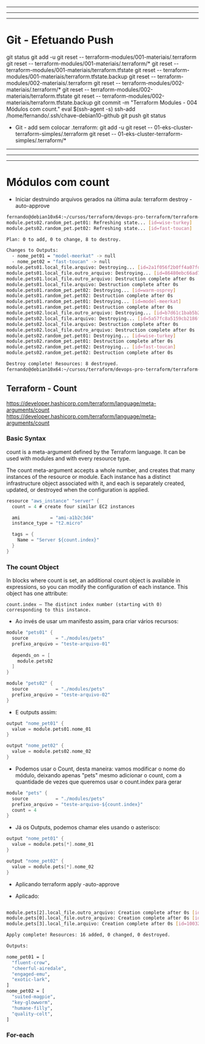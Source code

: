 

----------------------------------------------------------------------------------------------------------------------------------------------------------------
----------------------------------------------------------------------------------------------------------------------------------------------------------------
----------------------------------------------------------------------------------------------------------------------------------------------------------------

# Git - Efetuando Push
git status
git add -u
git reset -- terraform-modules/001-materiais/.terraform
git reset -- terraform-modules/001-materiais/.terraform/*
git reset -- terraform-modules/001-materiais/terraform.tfstate
git reset -- terraform-modules/001-materiais/terraform.tfstate.backup
git reset -- terraform-modules/002-materiais/.terraform
git reset -- terraform-modules/002-materiais/.terraform/*
git reset -- terraform-modules/002-materiais/terraform.tfstate
git reset -- terraform-modules/002-materiais/terraform.tfstate.backup
git commit -m "Terraform Modules - 004 Módulos com count."
eval $(ssh-agent -s)
ssh-add /home/fernando/.ssh/chave-debian10-github
git push
git status

- Git - add sem colocar .terraform:
git add -u
git reset -- 01-eks-cluster-terraform-simples/.terraform
git reset -- 01-eks-cluster-terraform-simples/.terraform/*






----------------------------------------------------------------------------------------------------------------------------------------------------------------
----------------------------------------------------------------------------------------------------------------------------------------------------------------
----------------------------------------------------------------------------------------------------------------------------------------------------------------

# Módulos com count


- Iniciar destruindo arquivos gerados na última aula:
terraform destroy -auto-approve

~~~~bash
fernando@debian10x64:~/cursos/terraform/devops-pro-terraform/terraform-modules/002-materiais$ terraform destroy -auto-approve
module.pets02.random_pet.pet01: Refreshing state... [id=wise-turkey]
module.pets02.random_pet.pet02: Refreshing state... [id=fast-toucan]

Plan: 0 to add, 0 to change, 8 to destroy.

Changes to Outputs:
  - nome_pet01 = "model-meerkat" -> null
  - nome_pet02 = "fast-toucan" -> null
module.pets01.local_file.arquivo: Destroying... [id=2a1f056f2b0ff4a07fd17fc4d8f9a37f19906c66]
module.pets01.local_file.outro_arquivo: Destroying... [id=86480ebc66ad7be6543095779349db736f8c98ea]
module.pets01.local_file.outro_arquivo: Destruction complete after 0s
module.pets01.local_file.arquivo: Destruction complete after 0s
module.pets01.random_pet.pet02: Destroying... [id=warm-osprey]
module.pets01.random_pet.pet02: Destruction complete after 0s
module.pets01.random_pet.pet01: Destroying... [id=model-meerkat]
module.pets01.random_pet.pet01: Destruction complete after 0s
module.pets02.local_file.outro_arquivo: Destroying... [id=b7d61c1bab5b2dcb36263d6f4f0107ad79e9d1ce]
module.pets02.local_file.arquivo: Destroying... [id=5a57fc8a5159cb2186f729d8b072ab34e4fa3ebc]
module.pets02.local_file.arquivo: Destruction complete after 0s
module.pets02.local_file.outro_arquivo: Destruction complete after 0s
module.pets02.random_pet.pet01: Destroying... [id=wise-turkey]
module.pets02.random_pet.pet01: Destruction complete after 0s
module.pets02.random_pet.pet02: Destroying... [id=fast-toucan]
module.pets02.random_pet.pet02: Destruction complete after 0s

Destroy complete! Resources: 8 destroyed.
fernando@debian10x64:~/cursos/terraform/devops-pro-terraform/terraform-modules/002-materiais$
~~~~






## Terraform - Count

https://developer.hashicorp.com/terraform/language/meta-arguments/count
<https://developer.hashicorp.com/terraform/language/meta-arguments/count>

### Basic Syntax

count is a meta-argument defined by the Terraform language. It can be used with modules and with every resource type.

The count meta-argument accepts a whole number, and creates that many instances of the resource or module. Each instance has a distinct infrastructure object associated with it, and each is separately created, updated, or destroyed when the configuration is applied.

~~~~h
resource "aws_instance" "server" {
  count = 4 # create four similar EC2 instances

  ami           = "ami-a1b2c3d4"
  instance_type = "t2.micro"

  tags = {
    Name = "Server ${count.index}"
  }
}
~~~~

### The count Object

In blocks where count is set, an additional count object is available in expressions, so you can modify the configuration of each instance. This object has one attribute:

    count.index — The distinct index number (starting with 0) corresponding to this instance.







- Ao invés de usar um manifesto assim, para criar vários recursos:

~~~~h
module "pets01" {
  source          = "./modules/pets"
  prefixo_arquivo = "teste-arquivo-01"
  
  depends_on = [
    module.pets02
  ]
}

module "pets02" {
  source          = "./modules/pets"
  prefixo_arquivo = "teste-arquivo-02"
}

~~~~



- E outputs assim:

~~~~h
output "nome_pet01" {
  value = module.pets01.nome_01
}

output "nome_pet02" {
  value = module.pets02.nome_02
}
~~~~











- Podemos usar o Count, desta maneira:
vamos modificar o nome do módulo, deixando apenas "pets" mesmo
adicionar o count, com a quantidade de vezes que queremos
usar o count.index para gerar 

~~~~h
module "pets" {
  source          = "./modules/pets"
  prefixo_arquivo = "teste-arquivo-${count.index}"
  count = 4
}

~~~~


- Já os Outputs, podemos chamar eles usando o asterisco:

~~~~h
output "nome_pet01" {
  value = module.pets[*].nome_01
}

output "nome_pet02" {
  value = module.pets[*].nome_02
}
~~~~



- Aplicando
terraform apply -auto-approve


- Aplicado:

~~~~bash

module.pets[2].local_file.outro_arquivo: Creation complete after 0s [id=90275ddbbecce2aea76a40a6a400f5f0055f23d2]
module.pets[0].local_file.outro_arquivo: Creation complete after 0s [id=7baad0cbf3c7571dc70bfc46a48fa5d13b39adbd]
module.pets[3].local_file.arquivo: Creation complete after 0s [id=10032508bfbd9260b942b9c74021119d56e4839f]

Apply complete! Resources: 16 added, 0 changed, 0 destroyed.

Outputs:

nome_pet01 = [
  "fluent-crow",
  "cheerful-airedale",
  "engaged-emu",
  "exotic-lark",
]
nome_pet02 = [
  "suited-magpie",
  "key-glowworm",
  "humane-filly",
  "quality-colt",
]
~~~~








### For-each

